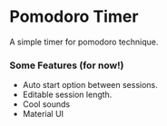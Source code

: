 # Pomodoro Timer

A simple timer for pomodoro technique. 

### Some Features (for now!) 

- Auto start option between sessions.
- Editable session length.
- Cool sounds
- Material UI 
